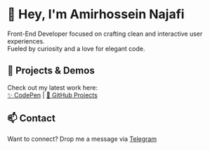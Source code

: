 # 👋 Hey, I'm Amirhossein Najafi

Front-End Developer focused on crafting clean and interactive user experiences.  
Fueled by curiosity and a love for elegant code.  

## 🌱 Projects & Demos
Check out my latest work here:  
[✨ CodePen](https://codepen.io/Amirhdev) | [📁 GitHub Projects](https://github.com/Amirhcode)

## 📫 Contact
Want to connect? Drop me a message via [Telegram](https://t.me/Amirhcode)
